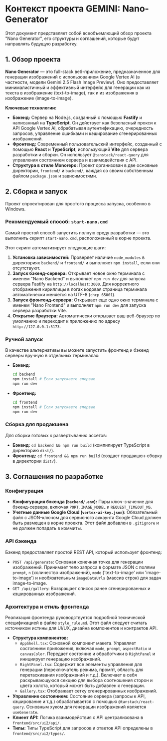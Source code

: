 # Контекст проекта GEMINI: Nano-Generator

Этот документ представляет собой всеобъемлющий обзор проекта "Nano Generator", его структуры и соглашений, которые будут направлять будущую разработку.

## 1. Обзор проекта

**Nano Generator** — это full-stack веб-приложение, предназначенное для генерации изображений с использованием Google Vertex AI (в частности, модели Gemini 2.5 Flash Image Preview). Оно предоставляет минималистичный и эффективный интерфейс для генерации как из текста в изображение (text-to-image), так и из изображения в изображение (image-to-image).

**Ключевые технологии:**

*   **Бэкенд:** Сервер на Node.js, созданный с помощью **Fastify** и написанный на **TypeScript**. Он действует как безопасный прокси к API Google Vertex AI, обрабатывая аутентификацию, очередность запросов, управление ошибками и кэширование сгенерированных изображений.
*   **Фронтенд:** Современный пользовательский интерфейс, созданный с помощью **React** и **TypeScript**, использующий **Vite** для сервера разработки и сборки. Он использует `@tanstack/react-query` для управления состоянием сервера и взаимодействия с API.
*   **Структура в стиле Monorepo:** Проект организован в две основные директории, `frontend/` и `backend/`, каждая со своим собственным файлом `package.json` и зависимостями.

## 2. Сборка и запуск

Проект спроектирован для простого процесса запуска, особенно в Windows.

### Рекомендуемый способ: `start-nano.cmd`

Самый простой способ запустить полную среду разработки — это выполнить скрипт `start-nano.cmd`, расположенный в корне проекта.

Этот скрипт автоматизирует следующие шаги:
1.  **Установка зависимостей:** Проверяет наличие `node_modules` в директориях `backend/` и `frontend/` и выполняет `npm install`, если они отсутствуют.
2.  **Запуск бэкенд-сервера:** Открывает новое окно терминала с именем "Nano Backend" и выполняет `npm run dev` для запуска сервера Fastify на `http://localhost:3000`. Для корректного отображения кириллицы в логах кодовая страница терминала автоматически меняется на UTF-8 (`chcp 65001`).
3.  **Запуск фронтенд-сервера:** Открывает еще одно окно терминала с именем "Nano Frontend" и выполняет `npm run dev` для запуска сервера разработки Vite.
4.  **Открытие браузера:** Автоматически открывает ваш веб-браузер по умолчанию и переходит к приложению по адресу `http://127.0.0.1:5173`.

### Ручной запуск

В качестве альтернативы вы можете запустить фронтенд и бэкенд серверы вручную в отдельных терминалах:

*   **Бэкенд:**
    ```bash
    cd backend
    npm install # Если запускаете впервые
    npm run dev
    ```

*   **Фронтенд:**
    ```bash
    cd frontend
    npm install # Если запускаете впервые
    npm run dev
    ```

### Сборка для продакшена

Для сборки готовых к развертыванию ассетов:

*   **Бэкенд:** `cd backend && npm run build` (компилирует TypeScript в директорию `dist/`).
*   **Фронтенд:** `cd frontend && npm run build` (создает продакшен-сборку в директории `dist/`).

## 3. Соглашения по разработке

### Конфигурация

*   **Конфигурация бэкенда (`backend/.env`):** Пары ключ-значение для бэкенд-сервера, включая `PORT`, `IMAGE_MODEL` и `REQUEST_TIMEOUT_MS`.
*   **Учетные данные Google Cloud (`vertex-ai-key.json`):** Обязательный файл с JSON-ключом для сервисного аккаунта Google Cloud должен быть размещен в корне проекта. Этот файл добавлен в `.gitignore` и не должен попадать в коммиты.

### API бэкенда

Бэкенд предоставляет простой REST API, который использует фронтенд:

*   `POST /api/generate`: Основная конечная точка для генерации изображений. Принимает тело запроса в формате JSON с полями `prompt`, `n` (количество изображений), `mode` ('text-to-image' или 'image-to-image') и необязательным `imageDataUrls` (массив строк) для задач image-to-image.
*   `GET /api/gallery`: Возвращает список ранее сгенерированных и кэшированных изображений.

### Архитектура и стиль фронтенда

Реализация фронтенда руководствуется подробной технической спецификацией в файле `style_rule.md`. Этот файл следует считать источником истины для UI/UX, дизайна компонентов и контрактов API.

*   **Структура компонентов:**
    *   `AppShell.tsx`: Основной компонент макета. Управляет состоянием приложения, включая `mode`, `prompt`, `aspectRatio` и `canvasColor`. Передает состояние и обработчики в `RightPanel` и инициирует генерацию изображений.
    *   `RightPanel.tsx`: Содержит все элементы управления для генерации (переключатель режима, промпт, область для перетаскивания изображений и т.д.). Включает в себя раскрывающуюся секцию для выбора соотношения сторон и цвета холста, который может быть добавлен к генерации.
    *   `Gallery.tsx`: Отображает сетку сгенерированных изображений.
*   **Управление состоянием:** Состояние сервера (запросы к API, кэширование и т.д.) обрабатывается с помощью `@tanstack/react-query`. Основным хуком для генерации изображений является `useGenerate`.
*   **Клиент API:** Логика взаимодействия с API централизована в `frontend/src/ui2/api/`.
*   **Типы:** Типы TypeScript для запросов и ответов API определены в `frontend/src/ui2/types/`.
